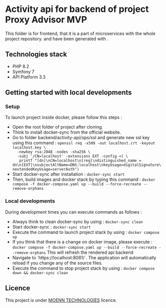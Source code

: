 # Activity api for backend of project Proxy Advisor MVP
This folder is for frontend, that it is a part of microservices with the whole project repository.
and have been generated with .

## Technologies stack
<ul>
    <li>PHP 8.2</li>
    <li>Symfony 7</li>
    <li>API Platform 3.3</li>
</ul>

## Getting started with local developments
### Setup
To launch project inside docker, please follow this steps :
<ul>
  <li>Open the root folder of project after cloning.</li>
  <li>Think to install docker-sync from the official website.</li>
  <li>
    Go to folder backend/activity-api/ops/ssl and generate new ssl key using this command :
    <code>openssl req -x509 -out localhost.crt -keyout localhost.key \
  -newkey rsa:2048 -nodes -sha256 \
  -subj '/CN=localhost' -extensions EXT -config <( \
   printf "[dn]\nCN=localhost\n[req]\ndistinguished_name = dn\n[EXT]\nsubjectAltName=DNS:localhost\nkeyUsage=digitalSignature\nextendedKeyUsage=serverAuth")</code>
  </li>
  <li>Start docker-sync after installation : <code>docker-sync start</code></li>
  <li>
    Then, build images and docker stack by typing this command : 
    <code>docker compose -f docker-compose.yaml up --build --force-recreate --remove-orphans</code>
  </li>
</ul>

### Local developments
During development times you can execute commands as follows :
<ul>
  <li>Always think to clean docker-sync by using : <code>docker-sync clean</code></li>
  <li>Start docker-sync : <code>docker-sync start</code></li>
  <li>
    Execute the command to launch project stack by using : <code>docker compose up</code>
  </li>
  <li>
    If you think that there is a change on docker image, please execute : 
    <code>docker compose -f docker-compose.yaml up --build --force-recreate --remove-orphans</code> 
    This will refresh the rendered api backend
  </li>
  <li>
    Navigate to `https://localhost:8081/`. The application will automatically reload if you change any of the source files.
  </li>
  <li>Execute the command to stop project stack by using : <code>docker compose down && docker-sync clean</code></li>
</ul>

## Licence
This project is under [MOENN TECHNOLOGIES](https://moenn-technologies.com) licence.
